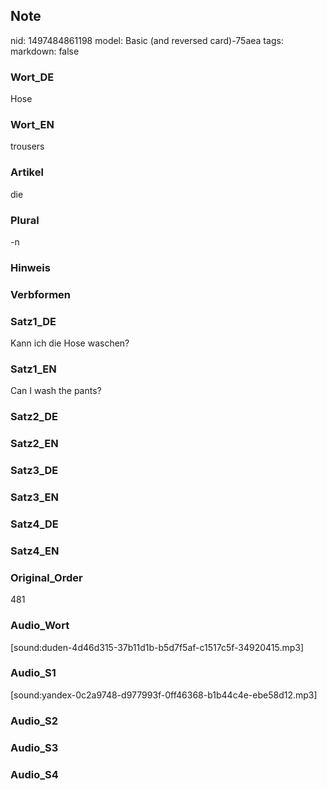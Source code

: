 ## Note
nid: 1497484861198
model: Basic (and reversed card)-75aea
tags: 
markdown: false

### Wort_DE
Hose

### Wort_EN
trousers

### Artikel
die

### Plural
-n

### Hinweis


### Verbformen


### Satz1_DE
Kann ich die Hose waschen?

### Satz1_EN
Can I wash the pants?

### Satz2_DE


### Satz2_EN


### Satz3_DE


### Satz3_EN


### Satz4_DE


### Satz4_EN


### Original_Order
481

### Audio_Wort
[sound:duden-4d46d315-37b11d1b-b5d7f5af-c1517c5f-34920415.mp3]

### Audio_S1
[sound:yandex-0c2a9748-d977993f-0ff46368-b1b44c4e-ebe58d12.mp3]

### Audio_S2


### Audio_S3


### Audio_S4

